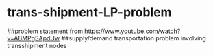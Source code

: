 # trans-shipment-LP-problem
##problem statement from https://www.youtube.com/watch?v=ABMPgSApdUw
##supply/demand transportation problem involving transshipment nodes 
